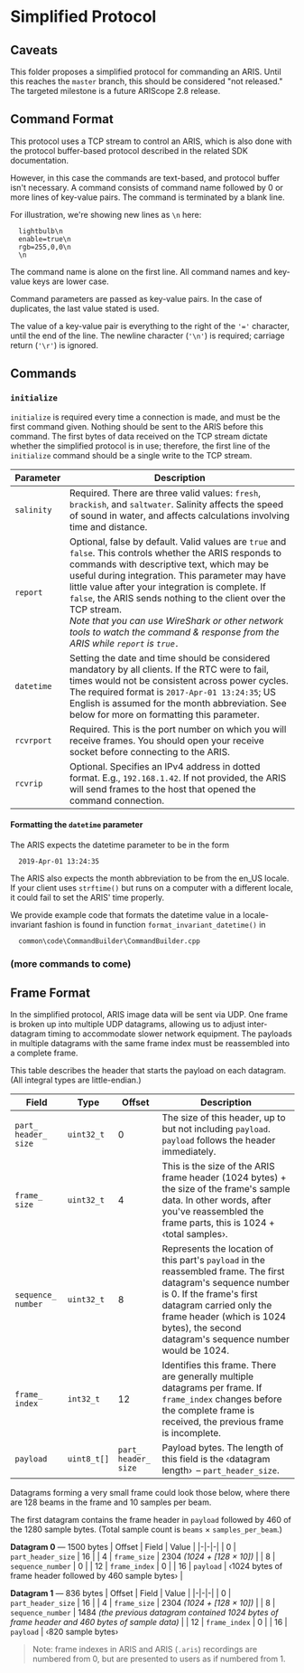 # Simplified Protocol

## Caveats

This folder proposes a simplified protocol for commanding an ARIS. Until this reaches the `master` branch, this should be considered "not released." The targeted milestone is a future ARIScope 2.8 release.

## Command Format

This protocol uses a TCP stream to control an ARIS, which is also done with the protocol buffer-based protocol described in the related SDK documentation.

However, in this case the commands are text-based, and protocol buffer isn't necessary. A command consists of command name followed by 0 or more lines of key-value pairs. The command is terminated by a blank line.

For illustration, we're showing new lines as `\n` here:

```
  lightbulb\n
  enable=true\n
  rgb=255,0,0\n
  \n
```

The command name is alone on the first line. All command names and key-value keys are lower case.

Command parameters are passed as key-value pairs. In the case of duplicates, the last value stated is used.

The value of a key-value pair is everything to the right of the `'='` character, until the end of the line. The newline character (`'\n'`) is required; carriage return (`'\r'`) is ignored.

## Commands

### `initialize`

`initialize` is required every time a connection is made, and must be the first command given. Nothing should be sent to the ARIS before this command. The first bytes of data received on the TCP stream dictate whether the simplified protocol is in use; therefore, the first line of the `initialize` command should be a single write to the TCP stream.

| Parameter | Description |
|-|-|
| `salinity` | Required. There are three valid values: `fresh`, `brackish`, and `saltwater`. Salinity affects the speed of sound in water, and affects calculations involving time and distance. |
| `report` | Optional, false by default. Valid values are `true` and `false`. This controls whether the ARIS responds to commands with descriptive text, which may be useful during integration. This parameter may have little value after your integration is complete. If `false`, the ARIS sends nothing to the client over the TCP stream. <br/>*Note that you can use WireShark or other network tools to watch the command & response from the ARIS while `report` is `true.`* |
| `datetime` | Setting the date and time should be considered mandatory by all clients. If the RTC were to fail, times would not be consistent across power cycles. The required format is `2017-Apr-01 13:24:35`; US English is assumed for the month abbreviation. See below for more on formatting this parameter. |
| `rcvrport` | Required. This is the port number on which you will receive frames. You should open your receive socket before connecting to the ARIS. |
| `rcvrip` | Optional. Specifies an IPv4 address in dotted format. E.g., `192.168.1.42`. If not provided, the ARIS will send frames to the host that opened the command connection. |

#### Formatting the `datetime` parameter

The ARIS expects the datetime parameter to be in the form

```
  2019-Apr-01 13:24:35
```

The ARIS also expects the month abbreviation to be from the en_US locale. If your client uses `strftime()` but runs on a computer with a different locale, it could fail to set the ARIS' time properly.

We provide example code that formats the datetime value in a locale-invariant fashion is found in function `format_invariant_datetime()` in

```
  common\code\CommandBuilder\CommandBuilder.cpp
```

### (more commands to come)

## Frame Format

In the simplified protocol, ARIS image data will be sent via UDP. One frame is broken up into multiple UDP datagrams, allowing us to adjust inter-datagram timing to accommodate slower network equipment. The payloads in multiple datagrams with the same frame index must be reassembled into a complete frame.

This table describes the header that starts the payload on each datagram. (All integral types are little-endian.)

| Field | Type | Offset | Description |
|-|-|-|-|
| `part_ header_ size` | `uint32_t` | 0 | The size of this header, up to but not including `payload`. `payload`  follows the header immediately. |
| `frame_ size` | `uint32_t` | 4 | This is the size of the ARIS frame header (1024 bytes) + the size of the frame's sample data. In other words, after you've reassembled the frame parts, this is 1024 + &lsaquo;total samples&rsaquo;. |
| `sequence_ number` | `uint32_t` | 8 | Represents the location of this part's `payload` in the reassembled frame. The first datagram's sequence number is 0. If the frame's first datagram carried only the frame header (which is 1024 bytes), the second datagram's sequence number would be 1024. |
| `frame_ index` | `int32_t` | 12 | Identifies this frame. There are generally multiple datagrams per frame. If `frame_index` changes before the complete frame is received, the previous frame is incomplete. |
| `payload` | `uint8_t[]` | `part_ header_ size` |  Payload bytes. The length of this field is the &lsaquo;datagram length&rsaquo; &thinsp;&ndash; `part_header_size`. |

Datagrams forming a very small frame could look those below, where there are 128 beams in the frame and 10 samples per beam.

The first datagram contains the frame header in `payload` followed by 460 of the 1280 sample bytes. (Total sample count is `beams` &times; `samples_per_beam`.)

**Datagram 0** &mdash; 1500 bytes
| Offset | Field | Value |
|-|-|-|
| 0 | `part_header_size` | 16 |
| 4 | `frame_size` | 2304 *(1024 + [128 &times; 10])* |
| 8 | `sequence_number` | 0 |
| 12 | `frame_index` | 0 |
| 16 | `payload` | &lsaquo;1024 bytes of frame header followed by 460 sample bytes&rsaquo; |

**Datagram 1** &mdash; 836 bytes
| Offset | Field | Value |
|-|-|-|
| 0 | `part_header_size` | 16 |
| 4 | `frame_size` | 2304 *(1024 + [128 &times; 10])* |
| 8 | `sequence_number` | 1484 *(the previous datagram contained 1024 bytes of frame header and 460 bytes of sample data)* |
| 12 | `frame_index` | 0 |
| 16 | `payload` | &lsaquo;820 sample bytes&rsaquo;

> Note: frame indexes in ARIS and ARIS (`.aris`) recordings are numbered from 0, but are presented to users as if numbered from 1.
